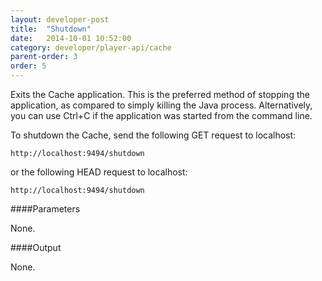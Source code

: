 ```yaml
---
layout: developer-post
title:  "Shutdown"
date:   2014-10-01 10:52:00
category: developer/player-api/cache
parent-order: 3
order: 5
---
```


Exits the Cache application. This is the preferred method of stopping the application, as compared to simply killing the Java process.
Alternatively, you can use Ctrl+C if the application was started from the command line.

To shutdown the Cache, send the following GET request to localhost:

`http://localhost:9494/shutdown`

or the following HEAD request to localhost:

`http://localhost:9494/shutdown`

####Parameters

None.


####Output

None.